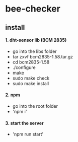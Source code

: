 # bee-checker

## install

#### 1. dht-sensor lib (BCM 2835)
 
- go into the libs folder
- tar zxvf bcm2835-1.58.tar.gz
- cd bcm2835-1.58
-  ./configure
-  make
- sudo make check
- sudo make install 

#### 2. npm

- go into the root folder
- 'npm i'

#### 3. start the server

- 'npm run start'
